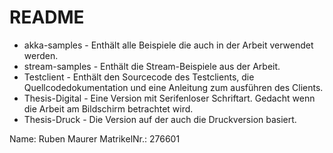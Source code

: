 # README
- akka-samples - Enthält alle Beispiele die auch in der Arbeit verwendet werden.
- stream-samples - Enthält die Stream-Beispiele aus der Arbeit.
- Testclient - Enthält den Sourcecode des Testclients, die Quellcodedokumentation und eine Anleitung zum ausführen des Clients.
- Thesis-Digital - Eine Version mit Serifenloser Schriftart. Gedacht wenn die Arbeit am Bildschirm betrachtet wird.
- Thesis-Druck - Die Version auf der auch die Druckversion basiert.

Name: Ruben Maurer
MatrikelNr.: 276601